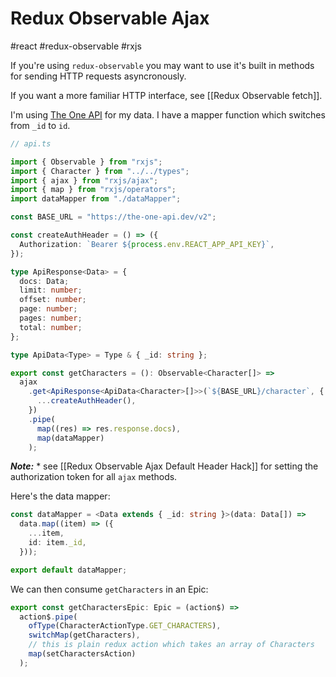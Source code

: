# Redux Observable Ajax

#react #redux-observable #rxjs 

If you're using `redux-observable` you may want to use it's built in methods for sending HTTP requests asyncronously.

If you want a more familiar HTTP interface, see [[Redux Observable fetch]].

I'm using [The One API](https://the-one-api.dev/) for my data. I have a mapper function which switches from `_id` to `id`.

```ts
// api.ts

import { Observable } from "rxjs";
import { Character } from "../../types";
import { ajax } from "rxjs/ajax";
import { map } from "rxjs/operators";
import dataMapper from "./dataMapper";

const BASE_URL = "https://the-one-api.dev/v2";

const createAuthHeader = () => ({
  Authorization: `Bearer ${process.env.REACT_APP_API_KEY}`,
});

type ApiResponse<Data> = {
  docs: Data;
  limit: number;
  offset: number;
  page: number;
  pages: number;
  total: number;
};

type ApiData<Type> = Type & { _id: string };

export const getCharacters = (): Observable<Character[]> =>
  ajax
    .get<ApiResponse<ApiData<Character>[]>>(`${BASE_URL}/character`, {
      ...createAuthHeader(),
    })
    .pipe(
      map((res) => res.response.docs),
      map(dataMapper)
    );

```

***Note:*** * see [[Redux Observable Ajax Default Header Hack]] for setting the authorization token for all `ajax` methods.

Here's the data mapper:

```ts
const dataMapper = <Data extends { _id: string }>(data: Data[]) =>
  data.map((item) => ({
    ...item,
    id: item._id,
  }));

export default dataMapper;
```

We can then consume `getCharacters` in an Epic:

```ts
export const getCharactersEpic: Epic = (action$) =>
  action$.pipe(
    ofType(CharacterActionType.GET_CHARACTERS),
    switchMap(getCharacters),
    // this is plain redux action which takes an array of Characters
    map(setCharactersAction)
  );
```